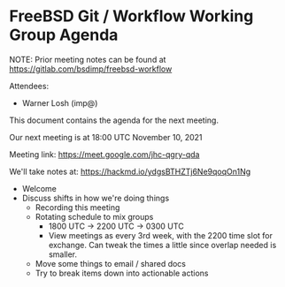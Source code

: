 # FreeBSD Git / Workflow Working Group Agenda

NOTE: Prior meeting notes can be found at https://gitlab.com/bsdimp/freebsd-workflow

Attendees:
* Warner Losh (imp@)
 
This document contains the agenda for the next meeting.

Our next meeting is at 18:00 UTC November 10, 2021

Meeting link: https://meet.google.com/jhc-qgry-qda

We'll take notes at: https://hackmd.io/ydgsBTHZTj6Ne9qoqOn1Ng

- Welcome
- Discuss shifts in how we're doing things
  - Recording this meeting
  - Rotating schedule to mix groups
      - 1800 UTC -> 2200 UTC -> 0300 UTC
      - View meetings as every 3rd week, with the 2200 time slot for exchange. Can tweak the times a little since overlap needed is smaller.
  - Move some things to email / shared docs
  - Try to break items down into actionable actions
